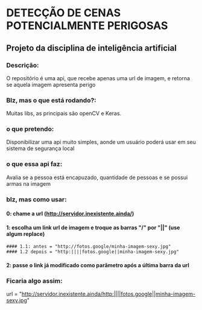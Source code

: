 # DETECÇÃO DE CENAS POTENCIALMENTE PERIGOSAS
## Projeto da disciplina de inteligência artificial

### Descrição:
O repositório é uma api, que recebe apenas uma url de imagem, e retorna se aquela imagem apresenta perigo

### Blz, mas o que está rodando?:
Muitas libs, as principais são openCV e Keras.

### o que pretendo:
Disponibilizar uma api muito simples, aonde um usuário poderá usar em seu sistema de segurança local

### o que essa api faz:
Avalia se a pessoa está encapuzado, quantidade de pessoas e se possui armas na imagem

### blz, mas como usar:
#### 0: chame a url (http://servidor.inexistente.ainda/)
#### 1: escolha um link url de imagem e troque as barras "/" por "||" (use algum replace)
    #### 1.1: antes = "http://fotos.google/minha-imagem-sexy.jpg"
    #### 1.2 depois = "http:||||fotos.google||minha-imagem-sexy.jpg"
#### 2: passe o link já modificado como parâmetro após a última barra da url

### Ficaria algo assim:
url = "http://servidor.inexistente.ainda/http:||||fotos.google||minha-imagem-sexy.jpg"
